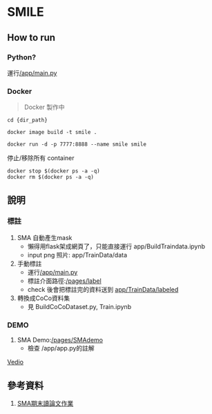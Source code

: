 # SMILE
## How to run

### Python?

運行[/app/main.py](app/main.py)



### Docker
>Docker 製作中

```shell
cd {dir_path}
```

```shell
docker image build -t smile .
```
```shell
docker run -d -p 7777:8888 --name smile smile
```

停止/移除所有 container
```shell
docker stop $(docker ps -a -q)
docker rm $(docker ps -a -q)
```

## 說明
### 標註
1. SMA 自動產生mask
    - 懶得用flask架成網頁了，只能直接運行 app/BuildTraindata.ipynb
    - input png 照片: app/TrainData/data
1. 手動標註
    - 運行[/app/main.py](app/main.py)
    - 標註介面路徑:[/pages/label](/pages/label)
    - check 後會把標註完的資料送到 [app/TrainData/labeled](/app/TrainData/labeled)
1. 轉換成CoCo資料集
    - 見 BuildCoCoDataset.py, Train.ipynb


### DEMO

1. SMA Demo:[/pages/SMAdemo](/pages/SMAdemo)
    - 檢查 /app/app.py的註解



[Vedio](https://user-images.githubusercontent.com/106435999/236290831-b03c69f1-92e4-4398-9301-e7288f5ceb6f.mp4)

## 參考資料

1. [SMA期末讀論文作業](https://github.com/hsiu-chan/SMILE/blob/main/Document/%E8%AE%80SMA.pdf)
